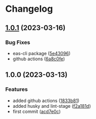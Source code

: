 # Changelog

## [1.0.1](https://github.com/displaynone/timepass/compare/v1.0.0...v1.0.1) (2023-03-16)


### Bug Fixes

* eas-cli package ([5e43096](https://github.com/displaynone/timepass/commit/5e430961aae0aff64a1965814bb48eaa889e8529))
* github actions ([6a8c0fe](https://github.com/displaynone/timepass/commit/6a8c0fe128bb7329b33f15124c80423e5125791c))

## 1.0.0 (2023-03-13)


### Features

* added github actions ([1833b81](https://github.com/displaynone/timepass/commit/1833b81aa59a54fd2ca5f9b198f52e1de8493480))
* added husky and lint-stage ([f2a181d](https://github.com/displaynone/timepass/commit/f2a181ddfa4c99ef9a23eedc1315b05c6407bf30))
* first commit ([acd7e0c](https://github.com/displaynone/timepass/commit/acd7e0c79ec99569e933baea98122c00e546ba2c))
